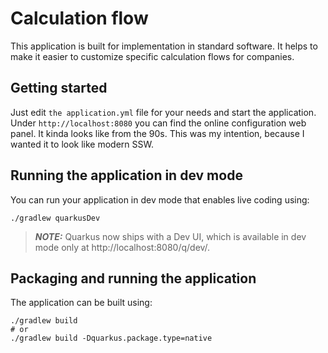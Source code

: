# Calculation flow

This application is built for implementation in standard software. It helps to make it easier to 
customize specific calculation flows for companies. 

## Getting started

Just edit `the application.yml` file for your needs and start the application.
Under `http://localhost:8080` you can find the online configuration web panel. It kinda looks
like from the 90s. This was my intention, because I wanted it to look like modern SSW. 



## Running the application in dev mode

You can run your application in dev mode that enables live coding using:

```shell script
./gradlew quarkusDev
```

> **_NOTE:_**  Quarkus now ships with a Dev UI, which is available in dev mode only at http://localhost:8080/q/dev/.

## Packaging and running the application

The application can be built using:

```shell script
./gradlew build
# or
./gradlew build -Dquarkus.package.type=native
```
